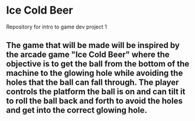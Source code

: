 # Ice Cold Beer
Repository for intro to game dev project 1
## The game that will be made will be inspired by the arcade game "Ice Cold Beer" where the objective is to get the ball from the bottom of the machine to the glowing hole while avoiding the holes that the ball can fall through. The player controls the platform the ball is on and can tilt it to roll the ball back and forth to avoid the holes and get into the correct glowing hole.
